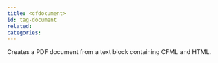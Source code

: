 ```yaml
---
title: <cfdocument>
id: tag-document
related:
categories:
---
```


Creates a PDF document from a text block containing CFML and HTML.